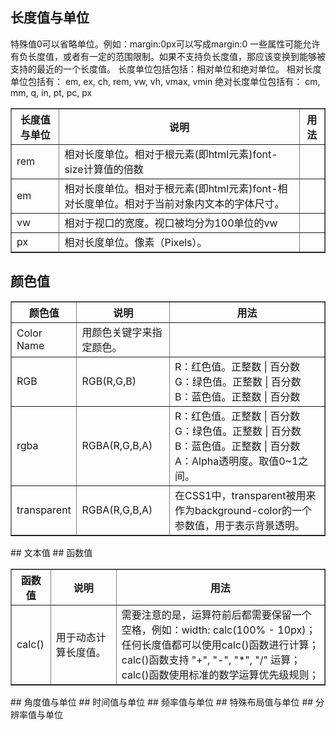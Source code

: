 ## 长度值与单位
特殊值0可以省略单位。例如：margin:0px可以写成margin:0
一些属性可能允许有负长度值，或者有一定的范围限制。如果不支持负长度值，那应该变换到能够被支持的最近的一个长度值。
长度单位包括包括：相对单位和绝对单位。
相对长度单位包括有： em, ex, ch, rem, vw, vh, vmax, vmin
绝对长度单位包括有： cm, mm, q, in, pt, pc, px


<table border="1" width= 90%>
	<thead><tr><th>长度值与单位</th><th>说明</th><th>用法</th></tr></thead>
	<tbody>
		<tr><td>rem</td><td>相对长度单位。相对于根元素(即html元素)font-size计算值的倍数</td><td></td></tr>
		<tr><td>em</td><td>相对长度单位。相对于根元素(即html元素)font-相对长度单位。相对于当前对象内文本的字体尺寸。</td><td></td></tr>
		<tr><td>vw</td><td>相对于视口的宽度。视口被均分为100单位的vw</td><td></td></tr>		
		<tr><td>px</td><td>相对长度单位。像素（Pixels）。</td><td></td></tr>
	</tbody>
</table>

## 颜色值
<table border="1" width= 90%>
	<thead><tr><th>颜色值</th><th>说明</th><th>用法</th></tr></thead>
	<tbody>			
		<tr><td>Color Name</td><td>用颜色关键字来指定颜色。</td><td></td></tr>
		<tr><td>RGB</td><td>RGB(R,G,B)</td><td>R：红色值。正整数 | 百分数<br>G：绿色值。正整数 | 百分数<br>B：蓝色值。正整数 | 百分数</td></tr>
		<tr><td>rgba</td><td>RGBA(R,G,B,A)</td><td>R：红色值。正整数 | 百分数<br>G：绿色值。正整数 | 百分数<br>B：蓝色值。正整数 | 百分数<br>A：Alpha透明度。取值0~1之间。</td></tr>
		<tr><td>transparent</td><td>RGBA(R,G,B,A)</td><td>在CSS1中，transparent被用来作为background-color的一个参数值，用于表示背景透明。</td></tr>
	</tbody>
</table>
## 文本值
## 函数值
<table border="1" width= 90%>
	<thead><tr><th>函数值</th><th>说明</th><th>用法</th></tr></thead>
	<tbody>			
		<tr><td>calc()</td><td>用于动态计算长度值。</td><td>需要注意的是，运算符前后都需要保留一个空格，例如：width: calc(100% - 10px)；<br>任何长度值都可以使用calc()函数进行计算；<br>calc()函数支持 "+", "-", "*", "/" 运算；calc()函数使用标准的数学运算优先级规则；</td></tr>
	</tbody>
</table>
## 角度值与单位
## 时间值与单位
## 频率值与单位
## 特殊布局值与单位
## 分辨率值与单位
